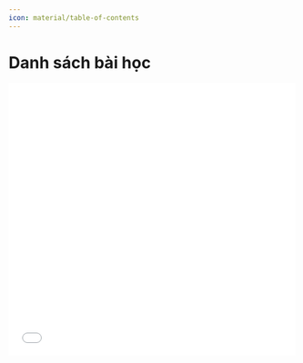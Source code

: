 ```yaml
---
icon: material/table-of-contents
---
```


# Danh sách bài học

<div>
    <iframe style="width: 100%; height: 480px" frameBorder=0 src="../topic-b-index.html">Danh sách bài học</iframe>
</div>